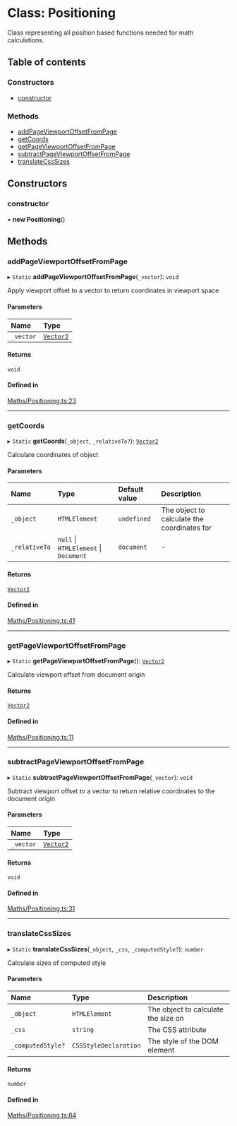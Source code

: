 # Class: Positioning

Class representing all position based functions needed for math calculations.

## Table of contents

### Constructors

- [constructor](../wiki/Positioning#constructor)

### Methods

- [addPageViewportOffsetFromPage](../wiki/Positioning#addpageviewportoffsetfrompage)
- [getCoords](../wiki/Positioning#getcoords)
- [getPageViewportOffsetFromPage](../wiki/Positioning#getpageviewportoffsetfrompage)
- [subtractPageViewportOffsetFromPage](../wiki/Positioning#subtractpageviewportoffsetfrompage)
- [translateCssSizes](../wiki/Positioning#translatecsssizes)

## Constructors

### constructor

• **new Positioning**()

## Methods

### addPageViewportOffsetFromPage

▸ `Static` **addPageViewportOffsetFromPage**(`_vector`): `void`

Apply viewport offset to a vector to return coordinates in viewport space

#### Parameters

| Name | Type |
| :------ | :------ |
| `_vector` | [`Vector2`](../wiki/Vector2) |

#### Returns

`void`

#### Defined in

[Maths/Positioning.ts:23](https://github.com/JFenlonWork/MooD-Custom-CodeBase-Babel-Ts/blob/e465d8d/Code/src/Maths/Positioning.ts#L23)

___

### getCoords

▸ `Static` **getCoords**(`_object`, `_relativeTo?`): [`Vector2`](../wiki/Vector2)

Calculate coordinates of object

#### Parameters

| Name | Type | Default value | Description |
| :------ | :------ | :------ | :------ |
| `_object` | `HTMLElement` | `undefined` | The object to calculate the coordinates for |
| `_relativeTo` | ``null`` \| `HTMLElement` \| `Document` | `document` | - |

#### Returns

[`Vector2`](../wiki/Vector2)

#### Defined in

[Maths/Positioning.ts:41](https://github.com/JFenlonWork/MooD-Custom-CodeBase-Babel-Ts/blob/e465d8d/Code/src/Maths/Positioning.ts#L41)

___

### getPageViewportOffsetFromPage

▸ `Static` **getPageViewportOffsetFromPage**(): [`Vector2`](../wiki/Vector2)

Calculate viewport offset from document origin

#### Returns

[`Vector2`](../wiki/Vector2)

#### Defined in

[Maths/Positioning.ts:11](https://github.com/JFenlonWork/MooD-Custom-CodeBase-Babel-Ts/blob/e465d8d/Code/src/Maths/Positioning.ts#L11)

___

### subtractPageViewportOffsetFromPage

▸ `Static` **subtractPageViewportOffsetFromPage**(`_vector`): `void`

Subtract viewport offset to a vector to return relative coordinates to the document origin

#### Parameters

| Name | Type |
| :------ | :------ |
| `_vector` | [`Vector2`](../wiki/Vector2) |

#### Returns

`void`

#### Defined in

[Maths/Positioning.ts:31](https://github.com/JFenlonWork/MooD-Custom-CodeBase-Babel-Ts/blob/e465d8d/Code/src/Maths/Positioning.ts#L31)

___

### translateCssSizes

▸ `Static` **translateCssSizes**(`_object`, `_css`, `_computedStyle?`): `number`

Calculate sizes of computed style

#### Parameters

| Name | Type | Description |
| :------ | :------ | :------ |
| `_object` | `HTMLElement` | The object to calculate the size on |
| `_css` | `string` | The CSS attribute |
| `_computedStyle?` | `CSSStyleDeclaration` | The style of the DOM element |

#### Returns

`number`

#### Defined in

[Maths/Positioning.ts:84](https://github.com/JFenlonWork/MooD-Custom-CodeBase-Babel-Ts/blob/e465d8d/Code/src/Maths/Positioning.ts#L84)
